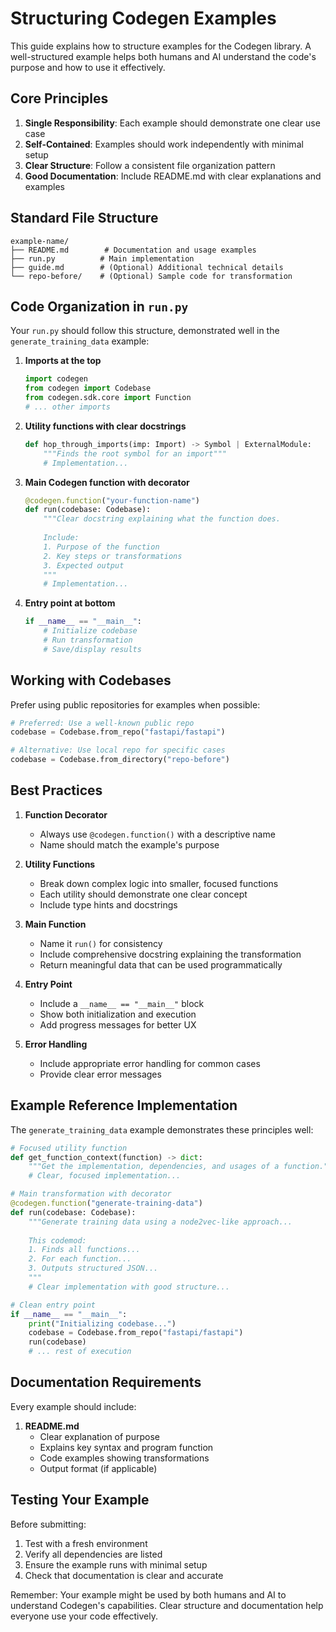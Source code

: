 # Structuring Codegen Examples

This guide explains how to structure examples for the Codegen library. A well-structured example helps both humans and AI understand the code's purpose and how to use it effectively.

## Core Principles

1. **Single Responsibility**: Each example should demonstrate one clear use case
2. **Self-Contained**: Examples should work independently with minimal setup
3. **Clear Structure**: Follow a consistent file organization pattern
4. **Good Documentation**: Include README.md with clear explanations and examples

## Standard File Structure

```
example-name/
├── README.md        # Documentation and usage examples
├── run.py          # Main implementation
├── guide.md        # (Optional) Additional technical details
└── repo-before/    # (Optional) Sample code for transformation
```

## Code Organization in `run.py`

Your `run.py` should follow this structure, demonstrated well in the `generate_training_data` example:

1. **Imports at the top**
   ```python
   import codegen
   from codegen import Codebase
   from codegen.sdk.core import Function
   # ... other imports
   ```

2. **Utility functions with clear docstrings**
   ```python
   def hop_through_imports(imp: Import) -> Symbol | ExternalModule:
       """Finds the root symbol for an import"""
       # Implementation...
   ```

3. **Main Codegen function with decorator**
   ```python
   @codegen.function("your-function-name")
   def run(codebase: Codebase):
       """Clear docstring explaining what the function does.
       
       Include:
       1. Purpose of the function
       2. Key steps or transformations
       3. Expected output
       """
       # Implementation...
   ```

4. **Entry point at bottom**
   ```python
   if __name__ == "__main__":
       # Initialize codebase
       # Run transformation
       # Save/display results
   ```

## Working with Codebases

Prefer using public repositories for examples when possible:

```python
# Preferred: Use a well-known public repo
codebase = Codebase.from_repo("fastapi/fastapi")

# Alternative: Use local repo for specific cases
codebase = Codebase.from_directory("repo-before")
```

## Best Practices

1. **Function Decorator**
   - Always use `@codegen.function()` with a descriptive name
   - Name should match the example's purpose

2. **Utility Functions**
   - Break down complex logic into smaller, focused functions
   - Each utility should demonstrate one clear concept
   - Include type hints and docstrings

3. **Main Function**
   - Name it `run()` for consistency
   - Include comprehensive docstring explaining the transformation
   - Return meaningful data that can be used programmatically

4. **Entry Point**
   - Include a `__name__ == "__main__"` block
   - Show both initialization and execution
   - Add progress messages for better UX

5. **Error Handling**
   - Include appropriate error handling for common cases
   - Provide clear error messages

## Example Reference Implementation

The `generate_training_data` example demonstrates these principles well:

```python
# Focused utility function
def get_function_context(function) -> dict:
    """Get the implementation, dependencies, and usages of a function."""
    # Clear, focused implementation...

# Main transformation with decorator
@codegen.function("generate-training-data")
def run(codebase: Codebase):
    """Generate training data using a node2vec-like approach...
    
    This codemod:
    1. Finds all functions...
    2. For each function...
    3. Outputs structured JSON...
    """
    # Clear implementation with good structure...

# Clean entry point
if __name__ == "__main__":
    print("Initializing codebase...")
    codebase = Codebase.from_repo("fastapi/fastapi")
    run(codebase)
    # ... rest of execution
```

## Documentation Requirements

Every example should include:

1. **README.md**
   - Clear explanation of purpose
   - Explains key syntax and program function
   - Code examples showing transformations
   - Output format (if applicable)


## Testing Your Example

Before submitting:

1. Test with a fresh environment
2. Verify all dependencies are listed
3. Ensure the example runs with minimal setup
4. Check that documentation is clear and accurate

Remember: Your example might be used by both humans and AI to understand Codegen's capabilities. Clear structure and documentation help everyone use your code effectively.
